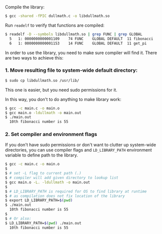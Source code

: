 Compile the library:

```bash
$ gcc -shared -fPIC dullmath.c -o libdullmath.so
```

Run `readelf` to verify that functions are compiled:
```bash
$ readelf -D --symbols libdullmath.so | grep FUNC | grep GLOBAL
  5   1: 0000000000001109    74 FUNC    GLOBAL DEFAULT  11 fibonacci
  6   1: 0000000000001153    14 FUNC    GLOBAL DEFAULT  11 get_pi
```

In order to use the library, you need to make sure compiler will find it.
There are two ways to achieve this:

### 1. Move resulting file to system-wide default directory:
```bash
$ sudo cp libdullmath.so /usr/lib/
```
This one is easier, but you need sudo permissions for it.

In this way, you don't to do anything to make library work:
```bash
$ gcc -c main.c -o main.o
$ gcc main.o -ldullmath -o main.out
$ ./main.out
  10th fibonacci number is 55
```

### 2. Set compiler and environment flags

If you don't have sudo permissions or don't want to clutter up
system-wide directories, you can use compiler flags and `LD_LIBRARY_PATH` 
environment variable to define path to the library.


```bash
$ gcc -c main.c -o main.o
$
$ # set -L flag to current path (.)
$ # compiler will add given directory to lookup list
$ gcc main.o -L. -ldullmath -o main.out
$
$ # LD_LIBRARY_PATH is required for OS to find library at runtime
$ # as compilation does not fix location of the library
$ export LD_LIBRARY_PATH=$(pwd)  
$ ./main.out
  10th fibonacci number is 55
$ 
$ # Or also:
$ LD_LIBRARY_PATH=$(pwd) ./main.out
  10th fibonacci number is 55
```




